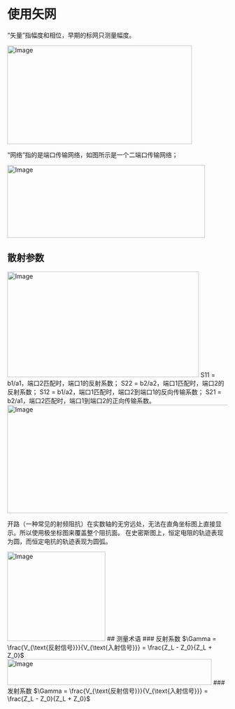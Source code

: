 # 使用矢网
 
“矢量”指幅度和相位，早期的标网只测量幅度。

<img width="422" height="225" alt="Image" src="https://github.com/user-attachments/assets/0f47383a-5cd3-4a6b-a09c-b4e4a1795007" />

“网络”指的是端口传输网络，如图所示是一个二端口传输网络；

<img width="452" height="166" alt="Image" src="https://github.com/user-attachments/assets/612756a0-a7ea-4df0-b82c-040fb3e05d0f" />

## 散射参数

<img width="438" height="241" alt="Image" src="https://github.com/user-attachments/assets/7f92debe-ba69-4ca3-820a-0feb396b8353" />
S11 = b1/a1，端口2匹配时，端口1的反射系数；
S22 = b2/a2，端口1匹配时，端口2的反射系数；
S12 = b1/a2，端口1匹配时，端口2到端口1的反向传输系数；
S21 = b2/a1，端口2匹配时，端口1到端口2的正向传输系数。

<img width="885" height="247" alt="Image" src="https://github.com/user-attachments/assets/76bc7402-95d9-4387-a2e1-55cec56b51da" />

开路（一种常见的射频阻抗）在实数轴的无穷远处，无法在直角坐标图上直接显示。所以使用极坐标图来覆盖整个阻抗面。
在史密斯图上，恒定电阻的轨迹表现为圆，而恒定电抗的轨迹表现为圆弧。

<img width="224" height="204" alt="Image" src="https://github.com/user-attachments/assets/45bc0e96-e44d-4098-806f-bcd625f1b313" />
## 测量术语
### 反射系数
$\Gamma = \frac{V_{\text{反射信号}}}{V_{\text{入射信号}}} = \frac{Z_L - Z_0}{Z_L + Z_0}$

<img width="467" height="59" alt="Image" src="https://github.com/user-attachments/assets/11868186-06c8-472b-a56e-1ed48b36ad6f" />
### 发射系数
$\Gamma = \frac{V_{\text{反射信号}}}{V_{\text{入射信号}}} = \frac{Z_L - Z_0}{Z_L + Z_0}$
